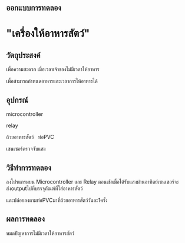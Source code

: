 ## ออกแบบการทดลอง

# "เครื่องให้อาหารสัตว์"

## วัตถุประสงค์

เพื่อความสะดวก เมื่อเวลาเจ้าของไม่มีเวลาให้อาหาร

เพื่อสามารถกำหนดอาหารและเวลาการให้อาหารได้

## อุปกรณ์

microcontroller

relay

ถ้วยอาหารสัตว์
 
ท่อPVC

เซนเซอร์ตรวจจับแสง

## วิธีทำการทดลอง

ลงโปรแกรมบน Microcontroller และ Relay ตอนเช้าเมื่อได้รับแสงผ่านอาทิตย์เซนเซอร์จะส่งoutputไปที่บรรจุภัณฑ์ที่ใส่อาหารสัตว์

และปล่อยลงตามท่อPVCมาที่ถ้วยอาหารสัตว์วันละ1ครั้ง

## ผลการทดลอง

หมดปัญหาการไม่มีเวลาให้อาหารสัตว์
